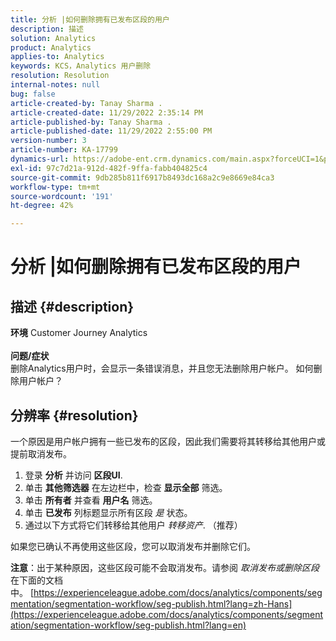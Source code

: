 ```yaml
---
title: 分析 |如何删除拥有已发布区段的用户
description: 描述
solution: Analytics
product: Analytics
applies-to: Analytics
keywords: KCS，Analytics 用户删除
resolution: Resolution
internal-notes: null
bug: false
article-created-by: Tanay Sharma .
article-created-date: 11/29/2022 2:35:14 PM
article-published-by: Tanay Sharma .
article-published-date: 11/29/2022 2:55:00 PM
version-number: 3
article-number: KA-17799
dynamics-url: https://adobe-ent.crm.dynamics.com/main.aspx?forceUCI=1&pagetype=entityrecord&etn=knowledgearticle&id=1db12f03-f36f-ed11-9562-6045bd006239
exl-id: 97c7d21a-912d-482f-9ffa-fabb404825c4
source-git-commit: 9db285b811f6917b8493dc168a2c9e8669e84ca3
workflow-type: tm+mt
source-wordcount: '191'
ht-degree: 42%

---
```


# 分析 |如何删除拥有已发布区段的用户

## 描述 {#description}

<b>环境</b>
Customer Journey Analytics
<br> <br><b>问题/症状</b><br>删除Analytics用户时，会显示一条错误消息，并且您无法删除用户帐户。 如何删除用户帐户？<br>

## 分辨率 {#resolution}




一个原因是用户帐户拥有一些已发布的区段，因此我们需要将其转移给其他用户或提前取消发布。

1. 登录 <b>分析</b> 并访问 <b>区段UI</b>.
2. 单击 <b>其他筛选器</b> 在左边栏中，检查 <b>显示全部</b> 筛选。
3. 单击 <b>所有者</b> 并查看 <b>用户名</b> 筛选。
4. 单击 <b>已发布</b> 列标题显示所有区段 *是* 状态。
5. 通过以下方式将它们转移给其他用户 *转移资产*. （推荐）


如果您已确认不再使用这些区段，您可以取消发布并删除它们。



<b>注意</b>：出于某种原因，这些区段可能不会取消发布。请参阅 *取消发布或删除区段* 在下面的文档中。 [https://experienceleague.adobe.com/docs/analytics/components/segmentation/segmentation-workflow/seg-publish.html?lang=zh-Hans](https://experienceleague.adobe.com/docs/analytics/components/segmentation/segmentation-workflow/seg-publish.html?lang=en)
